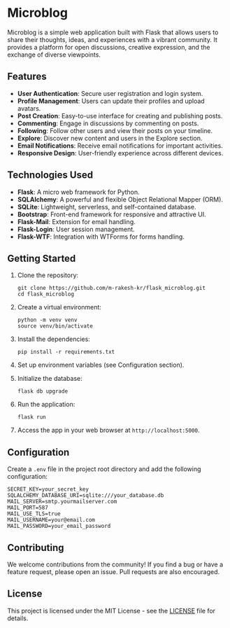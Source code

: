 # Microblog

Microblog is a simple web application built with Flask that allows users to share their thoughts, ideas, and experiences with a vibrant community. It provides a platform for open discussions, creative expression, and the exchange of diverse viewpoints.

## Features

- **User Authentication**: Secure user registration and login system.
- **Profile Management**: Users can update their profiles and upload avatars.
- **Post Creation**: Easy-to-use interface for creating and publishing posts.
- **Commenting**: Engage in discussions by commenting on posts.
- **Following**: Follow other users and view their posts on your timeline.
- **Explore**: Discover new content and users in the Explore section.
- **Email Notifications**: Receive email notifications for important activities.
- **Responsive Design**: User-friendly experience across different devices.

## Technologies Used

- **Flask**: A micro web framework for Python.
- **SQLAlchemy**: A powerful and flexible Object Relational Mapper (ORM).
- **SQLite**: Lightweight, serverless, and self-contained database.
- **Bootstrap**: Front-end framework for responsive and attractive UI.
- **Flask-Mail**: Extension for email handling.
- **Flask-Login**: User session management.
- **Flask-WTF**: Integration with WTForms for forms handling.

## Getting Started

1. Clone the repository:

   ```shell
   git clone https://github.com/m-rakesh-kr/flask_microblog.git
   cd flask_microblog
   ```

2. Create a virtual environment:

   ```shell
   python -m venv venv
   source venv/bin/activate
   ```

3. Install the dependencies:

   ```shell
   pip install -r requirements.txt
   ```

4. Set up environment variables (see Configuration section).

5. Initialize the database:

   ```shell
   flask db upgrade
   ```

6. Run the application:

   ```shell
   flask run
   ```

7. Access the app in your web browser at `http://localhost:5000`.

## Configuration

Create a `.env` file in the project root directory and add the following configuration:

```env
SECRET_KEY=your_secret_key
SQLALCHEMY_DATABASE_URI=sqlite:///your_database.db
MAIL_SERVER=smtp.yourmailserver.com
MAIL_PORT=587
MAIL_USE_TLS=true
MAIL_USERNAME=your@email.com
MAIL_PASSWORD=your_email_password
```

## Contributing

We welcome contributions from the community! If you find a bug or have a feature request, please open an issue. Pull requests are also encouraged.

## License

This project is licensed under the MIT License - see the [LICENSE](LICENSE) file for details.

